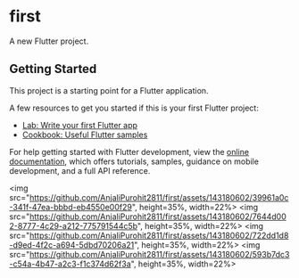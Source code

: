 # first

A new Flutter project.

## Getting Started

This project is a starting point for a Flutter application.

A few resources to get you started if this is your first Flutter project:

- [Lab: Write your first Flutter app](https://docs.flutter.dev/get-started/codelab)
- [Cookbook: Useful Flutter samples](https://docs.flutter.dev/cookbook)

For help getting started with Flutter development, view the
[online documentation](https://docs.flutter.dev/), which offers tutorials,
samples, guidance on mobile development, and a full API reference.
<p>


  <img src="https://github.com/AnjaliPurohit2811/first/assets/143180602/39961a0c-341f-47ea-bbbd-eb4550e00f29", height=35%, width=22%>
    <img src="https://github.com/AnjaliPurohit2811/first/assets/143180602/7644d002-8777-4c29-a212-775791544c5b", height=35%, width=22%>
  <img src="https://github.com/AnjaliPurohit2811/first/assets/143180602/722dd1d8-d9ed-4f2c-a694-5dbd70206a21", height=35%, width=22%>
  <img src="https://github.com/AnjaliPurohit2811/first/assets/143180602/593b7dc3-c54a-4b47-a2c3-f1c374d62f3a", height=35%, width=22%>

</p>
